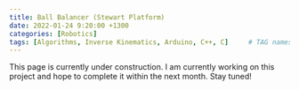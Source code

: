 ```yaml
---
title: Ball Balancer (Stewart Platform)
date: 2022-01-24 9:20:00 +1300
categories: [Robotics]
tags: [Algorithms, Inverse Kinematics, Arduino, C++, C]     # TAG names should always be lowercase
---
```


This page is currently under construction. I am currently working on this project and hope to complete it within the next month. Stay tuned! 